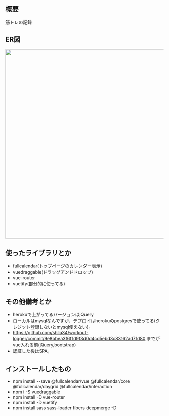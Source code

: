 ## 概要
筋トレの記録

## ER図
<img src="https://i.imgur.com/XXn7pus.png" height=600px>

## 使ったライブラリとか

- fullcalendar(トップページのカレンダー表示)
- vuedraggable(ドラッグアンドドロップ)
- vue-router
- vuetify(部分的に使ってる)

## その他備考とか
- herokuで上がってるバージョンはjQuery
- ローカルはmysqlなんですが、デプロイはherokuのpostgresで使ってる(クレジット登録しないとmysql使えない)。
- https://github.com/shlia34/workout-logger/commit/9e8bbea3f6f1d9f3d0d4cd5ebd3c83162ad71d80 までがvue入れる前(jQuery,bootstrap)
- 認証した後はSPA。

## インストールしたもの
- npm install --save @fullcalendar/vue @fullcalendar/core @fullcalendar/daygrid @fullcalendar/interaction
- npm i -S vuedraggable
- npm install -D vue-router
- npm install -D vuetify
- npm install sass sass-loader fibers deepmerge -D
